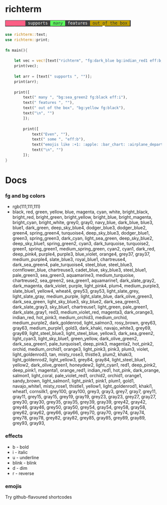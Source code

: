 # richterm

![](https://github.com/Abdur-rahmaanJ/richterm/blob/a30e6694581dbf5981b072a60a98a3698688a3d6/richterm.gif)


```rust
use richterm::text;
use richterm::print;

fn main(){

    let vec = vec![text("richterm", "fg:dark_blue bg:indian_red1 eff:b,i,u,blink,s")];
    print(vec);

    let arr = [text(" supports ", "")];
    print(arr);

    print([
        text(" many ", "bg:sea_green2 fg:black eff:i"),
        text(" features ", ""),
        text(" out of the box", "bg:yellow fg:black"),
        text("\n", "")
        ]);

        print([
            text("Even", ""),
            text(" some ", "eff:b"),
            text("emojis like :+1: :apple: :bar_chart: :airplane_departure: :baguette_bread: :minibus:", ""),
            text("\n", "")
        ]);
}
```


# Docs


### fg and bg colors

- rgb(111,111,111)
- black, red, green, yellow, blue, magenta, cyan, white, bright_black, bright_red, bright_green, bright_yellow, bright_blue, bright_magenta, bright_cyan, bright_white, grey0, gray0, navy_blue, dark_blue, blue3, blue1, dark_green, deep_sky_blue4, dodger_blue3, dodger_blue2, green4, spring_green4, turquoise4, deep_sky_blue3, dodger_blue1, green3, spring_green3, dark_cyan, light_sea_green, deep_sky_blue2, deep_sky_blue1, spring_green2, cyan3, dark_turquoise, turquoise2, green1, spring_green1, medium_spring_green, cyan2, cyan1, dark_red, deep_pink4, purple4, purple3, blue_violet, orange4, grey37, gray37, medium_purple4, slate_blue3, royal_blue1, chartreuse4, dark_sea_green4, pale_turquoise4, steel_blue, steel_blue3, cornflower_blue, chartreuse3, cadet_blue, sky_blue3, steel_blue1, pale_green3, sea_green3, aquamarine3, medium_turquoise, chartreuse2, sea_green2, sea_green1, aquamarine1, dark_slate_gray2, dark_magenta, dark_violet, purple, light_pink4, plum4, medium_purple3, slate_blue1, yellow4, wheat4, grey53, gray53, light_slate_grey, light_slate_gray, medium_purple, light_slate_blue, dark_olive_green3, dark_sea_green, light_sky_blue3, sky_blue2, dark_sea_green3, dark_slate_gray3, sky_blue1, chartreuse1, light_green, pale_green1, dark_slate_gray1, red3, medium_violet_red, magenta3, dark_orange3, indian_red, hot_pink3, medium_orchid3, medium_orchid, medium_purple2, dark_goldenrod, light_salmon3, rosy_brown, grey63, gray63, medium_purple1, gold3, dark_khaki, navajo_white3, grey69, gray69, light_steel_blue3, light_steel_blue, yellow3, dark_sea_green2, light_cyan3, light_sky_blue1, green_yellow, dark_olive_green2, dark_sea_green1, pale_turquoise1, deep_pink3, magenta2, hot_pink2, orchid, medium_orchid1, orange3, light_pink3, pink3, plum3, violet, light_goldenrod3, tan, misty_rose3, thistle3, plum2, khaki3, light_goldenrod2, light_yellow3, grey84, gray84, light_steel_blue1, yellow2, dark_olive_green1, honeydew2, light_cyan1, red1, deep_pink2, deep_pink1, magenta1, orange_red1, indian_red1, hot_pink, dark_orange, salmon1, light_coral, pale_violet_red1, orchid2, orchid1, orange1, sandy_brown, light_salmon1, light_pink1, pink1, plum1, gold1, navajo_white1, misty_rose1, thistle1, yellow1, light_goldenrod1, khaki1, wheat1, cornsilk1, grey100, gray100, grey3, gray3, grey7, gray7, grey11, gray11, grey15, gray15, grey19, gray19, grey23, gray23, grey27, gray27, grey30, gray30, grey35, gray35, grey39, gray39, grey42, gray42, grey46, gray46, grey50, gray50, grey54, gray54, grey58, gray58, grey62, gray62, grey66, gray66, grey70, gray70, grey74, gray74, grey78, gray78, grey82, gray82, grey85, gray85, grey89, gray89, grey93, gray93, 


### effects

- b - bold
- i - italic
- u - underline
- blink - blink
- d - dim
- r - reverse

### emojis

Try github-flavoured shortcodes
